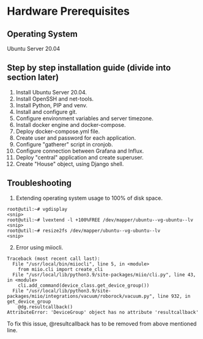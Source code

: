 # Hardware Prerequisites


## Operating System
Ubuntu Server 20.04


## Step by step installation guide (divide into section later)
1. Install Ubuntu Server 20.04.
2. Install OpenSSH and net-tools.
3. Install Python, PIP and venv.
4. Install and configure git.
5. Configure environment variables and server timezone.
6. Install docker engine and docker-compose.
7. Deploy docker-compose.yml file.
8. Create user and password for each application.
9. Configure "gatherer" script in cronjob.
10. Configure connection between Grafana and Influx.
11. Deploy "central" application and create superuser.
12. Create "House" object, using Django shell.


## Troubleshooting
1. Extending operating system usage to 100% of disk space.
```
root@util:~# vgdisplay
<snip>
root@util:~# lvextend -l +100%FREE /dev/mapper/ubuntu--vg-ubuntu--lv
<snip>
root@util:~# resize2fs /dev/mapper/ubuntu--vg-ubuntu--lv
<snip>
```
2. Error using miiocli.
```
Traceback (most recent call last):
  File "/usr/local/bin/miiocli", line 5, in <module>
    from miio.cli import create_cli
  File "/usr/local/lib/python3.9/site-packages/miio/cli.py", line 43, in <module>
    cli.add_command(device_class.get_device_group())
  File "/usr/local/lib/python3.9/site-packages/miio/integrations/vacuum/roborock/vacuum.py", line 932, in get_device_group
    @dg.resultcallback()
AttributeError: 'DeviceGroup' object has no attribute 'resultcallback'
```
To fix this issue, @resultcallback has to be removed from above mentioned line.